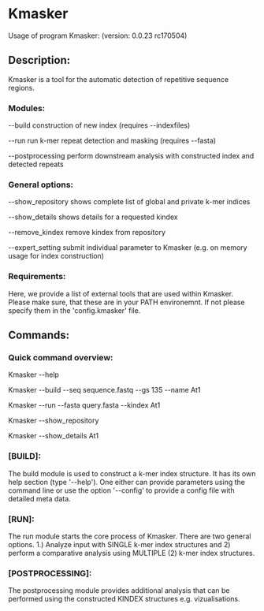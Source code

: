 # Kmasker

Usage of program Kmasker:
 (version:  0.0.23 rc170504)

## Description:

Kmasker is a tool for the automatic detection of repetitive sequence regions.

### Modules:

 --build                 construction of new index (requires --indexfiles)
 
 --run                   run k-mer repeat detection and masking (requires --fasta)
 
 --postprocessing        perform downstream analysis with constructed index and detected repeats
 

### General options:

 --show_repository       shows complete list of global and private k-mer indices
 
 --show_details          shows details for a requested kindex
 
 --remove_kindex         remove kindex from repository
 
 --expert_setting        submit individual parameter to Kmasker (e.g. on memory usage for index construction)


### Requirements:
Here, we provide a list of external tools that are used within Kmasker. Please make sure, that these are in your PATH environemnt. If not please specify them in the 'config.kmasker' file.

## Commands:

### Quick command overview:
Kmasker --help

Kmasker --build --seq sequence.fastq --gs 135 --name At1

Kmasker --run --fasta query.fasta --kindex At1

Kmasker --show_repository

Kmasker --show_details At1


### [BUILD]:

The build module is used to construct a k-mer index structure. It has its own help section (type '--help'). 
One either can provide parameters using the command line or use the option '--config' to provide a config file with detailed meta data.

### [RUN]:

The run module starts the core process of Kmasker. There are two general options. 1.) Analyze input with SINGLE k-mer index structures and 2) perform a comparative analysis using MULTIPLE (2) k-mer index structures.

### [POSTPROCESSING]:

The postprocessing module provides additional analysis that can be performed using the constructed KINDEX structures e.g. vizualisations.


